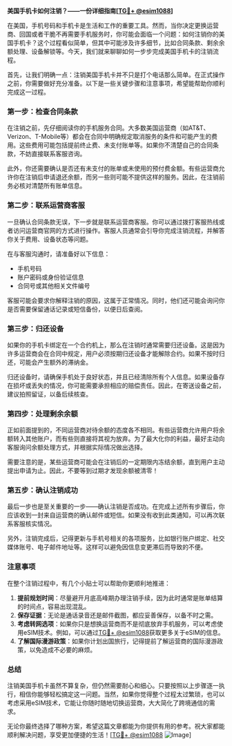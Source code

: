**美国手机卡如何注销？——一份详细指南[[TG💪+ @esim1088](https://t.me/s/esim1088)]**

在美国，手机号码和手机卡是生活和工作的重要工具。然而，当你决定更换运营商、回国或者干脆不再需要手机服务时，你可能会面临一个问题：如何注销你的美国手机卡？这个过程看似简单，但其中可能涉及许多细节，比如合同条款、剩余余额处理、设备解锁等。今天，我们就来聊聊如何一步步完成美国手机卡的注销流程。

首先，让我们明确一点：注销美国手机卡并不只是打个电话那么简单。在正式操作之前，你需要做好充分准备。以下是一些关键步骤和注意事项，希望能帮助你顺利完成这一过程。

### 第一步：检查合同条款

在注销之前，先仔细阅读你的手机服务合同。大多数美国运营商（如AT&T、Verizon、T-Mobile等）都会在合同中明确规定取消服务的条件和可能产生的费用。这些费用可能包括提前终止费、未支付账单等。如果你不清楚自己的合同条款，不妨直接联系客服咨询。

此外，你还需要确认是否还有未支付的账单或未使用的预付费金额。有些运营商允许你在注销后申请退还余额，而另一些则可能不提供这样的服务。因此，在注销前务必核对清楚所有账单信息。

### 第二步：联系运营商客服

一旦确认合同条款无误，下一步就是联系运营商客服。你可以通过拨打客服热线或者访问运营商官网的方式进行操作。客服人员通常会引导你完成注销流程，并解答你关于费用、设备状态等问题。

在与客服沟通时，请准备好以下信息：
- 手机号码
- 账户密码或身份验证信息
- 合同号或其他相关文件编号

客服可能会要求你解释注销的原因，这属于正常情况。同时，他们还可能会询问你是否需要保留通话记录或短信备份，以便日后查阅。

### 第三步：归还设备

如果你的手机卡绑定在一个合约机上，那么在注销时通常需要归还设备。这是因为许多运营商会在合同中规定，用户必须按期归还设备才能解除合约。如果不按时归还，可能会产生额外的滞纳金。

归还设备时，请确保手机处于良好状态，并且已经清除所有个人信息。如果设备存在损坏或丢失的情况，你可能需要承担相应的赔偿责任。因此，在寄送设备之前，建议拍照留证，以备后续核查。

### 第四步：处理剩余余额

正如前面提到的，不同运营商对待余额的态度各不相同。有些运营商允许用户将余额转入其他账户，而有些则直接将其视为放弃。为了最大化你的利益，最好主动向客服询问余额处理方式，并根据实际情况做出选择。

需要注意的是，某些运营商可能会在注销后的一定期限内冻结余额，直到用户主动提出申请为止。因此，不要等到过期才发现余额被清零！

### 第五步：确认注销成功

最后一步也是至关重要的一步——确认注销是否成功。在完成上述所有步骤后，你应该收到一封来自运营商的确认邮件或短信。如果没有收到此类通知，可以再次联系客服核实情况。

另外，注销完成后，记得更新与手机号相关的各项服务，比如银行账户绑定、社交媒体账号、电子邮件地址等。这样可以避免因信息变更滞后而导致的不便。

### 注意事项

在整个注销过程中，有几个小贴士可以帮助你更顺利地推进：

1. **提前规划时间**：尽量避开月底高峰期办理注销手续，因为此时通常是账单结算的时间点，容易出现混乱。
2. **保存证据**：无论是通话录音还是邮件截图，都应妥善保存，以备不时之需。
3. **考虑转网选项**：如果你只是想换运营商而不是彻底放弃手机服务，可以考虑使用eSIM技术。例如，可以通过[TG💪+ @esim1088](https://t.me/s/esim1088)获取更多关于eSIM的信息。
4. **了解国际漫游政策**：如果你计划出国旅行，记得提前了解运营商的国际漫游政策，以免造成不必要的麻烦。

### 总结

注销美国手机卡虽然不算复杂，但仍然需要耐心和细心。只要按照以上步骤逐一执行，相信你能够轻松搞定这一问题。当然，如果你觉得整个过程太过繁琐，也可以考虑采用eSIM技术，它能让你随时随地切换运营商，大大简化了跨境通信的需求。

无论你最终选择了哪种方案，希望这篇文章都能为你提供有用的参考。祝大家都能顺利解决问题，享受更加便捷的生活！[[TG💪+ @esim1088](https://t.me/s/esim1088) ![Image](https://i.postimg.cc/4NQfJmqS/Snipaste-2025-05-13-00-14-12.png)]
